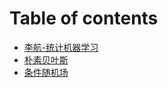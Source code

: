 # Table of contents

* [李航-统计机器学习](README.md)
* [朴素贝叶斯](naive-bayes.md)
* [条件随机场](conditional-random-field.md)

